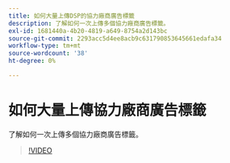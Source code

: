 ```yaml
---
title: 如何大量上傳DSP的協力廠商廣告標籤
description: 了解如何一次上傳多個協力廠商廣告標籤。
exl-id: 1681440a-4b20-4819-a649-8754a2d143bc
source-git-commit: 2293acc5d4ee8acb9c631790853645661edafa34
workflow-type: tm+mt
source-wordcount: '38'
ht-degree: 0%

---
```


# 如何大量上傳協力廠商廣告標籤

了解如何一次上傳多個協力廠商廣告標籤。

>[!VIDEO](https://video.tv.adobe.com/v/339204)

